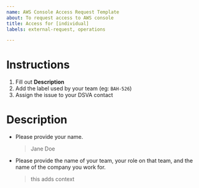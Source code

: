 ```yaml
---
name: AWS Console Access Request Template
about: To request access to AWS console
title: Access for [individual]
labels: external-request, operations

---
```


# Instructions
1. Fill out **Description**
1. Add the label used by your team (eg: `BAH-526`)
1. Assign the issue to your DSVA contact 


# Description
- Please provide your name.
   > Jane Doe
- Please provide the name of your team, your role on that team, and the name of the company you work for.
   > this adds context

